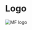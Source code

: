 # Logo

![MF logo](https://github.com/user-attachments/assets/df4c33b3-582e-4a6e-98fb-212300d10114)


